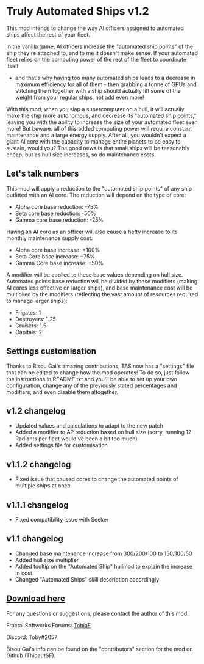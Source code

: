 # Truly Automated Ships v1.2

This mod intends to change the way AI officers assigned to automated ships affect the rest of your fleet.

In the vanilla game, AI officers increase the "automated ship points" of the ship they're attached to, and to me it
doesn't make sense. If your automated fleet relies on the computing power of the rest of the fleet to coordinate itself
- and that's why having too many automated ships leads to a decrease in maximum efficiency for all of them - then
grabbing a tonne of GPUs and stitching them together with a ship should actually lift some of the weight from your
regular ships, not add even more!

With this mod, when you slap a supercomputer on a hull, it will actually make the ship more autonomous, and decrease
its "automated ship points," leaving you with the ability to increase the size of your automated fleet even more!
But beware: all of this added computing power will require constant maintenance and a large energy supply. After all,
you wouldn't expect a giant AI core with the capacity to manage entire planets to be easy to sustain, would you?
The good news is that small ships will be reasonably cheap, but as hull size increases, so do maintenance costs.

## Let's talk numbers

This mod will apply a reduction to the "automated ship points" of any ship outfitted with an AI core. The reduction will
depend on the type of core:

- Alpha core base reduction: -75%
- Beta core base reduction: -50%
- Gamma core base reduction: -25%

Having an AI core as an officer will also cause a hefty increase to its monthly maintenance supply cost:

- Alpha core base increase: +100%
- Beta Core base increase: +75%
- Gamma Core base increase: +50%

A modifier will be applied to these base values depending on hull size. Automated points base reduction will be divided
by these modifiers (making AI cores less effective on larger ships), and base maintenance cost will be multiplied by the modifiers
(reflecting the vast amount of resources required to manage larger ships):

- Frigates: 1
- Destroyers: 1.25
- Cruisers: 1.5
- Capitals: 2

## Settings customisation

Thanks to Bisou Gai's amazing contributions, TAS now has a "settings" file that can be edited to change how the mod operates!
To do so, just follow the instructions in README.txt and you'll be able to set up your own configuration, change any of the
previously stated percentages and modifiers, and even disable them altogether.

## v1.2 changelog

- Updated values and calculations to adapt to the new patch
- Added a modifier to AP reduction based on hull size (sorry, running 12 Radiants per fleet would've been a bit too much)
- Added settings file for customisation

## v1.1.2 changelog

- Fixed issue that caused cores to change the automated points of multiple ships at once

## v1.1.1 changelog

- Fixed compatibility issue with Seeker

## v1.1 changelog

- Changed base maintenance increase from 300/200/100 to 150/100/50
- Added hull size multiplier
- Added tooltip on the "Automated Ship" hullmod to explain the increase in cost
- Changed "Automated Ships" skill description accordingly

## [Download here](https://github.com/TobiaFi/TrulyAutomatedShips/releases/tag/v1.2)

For any questions or suggestions, please contact the author of this mod.

Fractal Softworks Forums: [TobiaF](https://fractalsoftworks.com/forum/index.php?action=profile;u=15979)

Discord: Toby#2057

Bisou Gai's info can be found on the "contributors" section for the mod on Github (ThibautSF).
